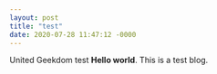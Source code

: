 ```yaml
---
layout: post
title: "test"
date: 2020-07-28 11:47:12 -0000
---
```

United Geekdom
test
**Hello world**. This is a test blog.
